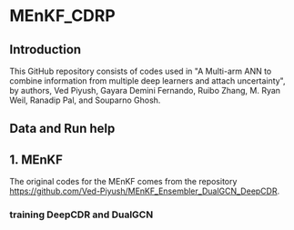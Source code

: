 # MEnKF_CDRP

## Introduction

This GitHub repository consists of codes used in "A Multi-arm ANN to combine information from multiple deep learners and attach uncertainty", by authors, Ved Piyush, Gayara Demini Fernando, Ruibo Zhang, M. Ryan Weil, Ranadip Pal, and Souparno Ghosh. 

## Data and Run help

## 1. MEnKF

The original codes for the MEnKF comes from the repository https://github.com/Ved-Piyush/MEnKF_Ensembler_DualGCN_DeepCDR. 

### training DeepCDR and DualGCN
